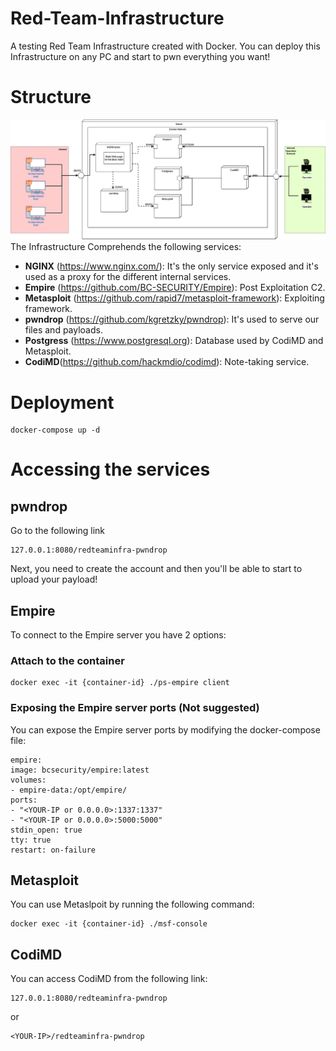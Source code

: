 # Red-Team-Infrastructure
A testing Red Team Infrastructure created with Docker.
You can deploy this Infrastructure on any PC and start to pwn everything you want!

# Structure
![Deployment Diagram](RedTeam_Infra.png)
The Infrastructure Comprehends the following services:
- **NGINX** (https://www.nginx.com/): It's the only service exposed and it's used as a proxy for the different internal services.
- **Empire** (https://github.com/BC-SECURITY/Empire): Post Exploitation C2.
- **Metasploit** (https://github.com/rapid7/metasploit-framework): Exploiting framework.
- **pwndrop** (https://github.com/kgretzky/pwndrop): It's used to serve our files and payloads.
- **Postgress** (https://www.postgresql.org): Database used by CodiMD and Metasploit.
- **CodiMD**(https://github.com/hackmdio/codimd): Note-taking service.

# Deployment
    docker-compose up -d

# Accessing the services

## pwndrop
Go to the following link

    127.0.0.1:8080/redteaminfra-pwndrop

Next, you need to create the account and then you'll be able to start to upload your payload!

## Empire
To connect to the Empire server you have 2 options:
### Attach to the container
    docker exec -it {container-id} ./ps-empire client
### Exposing the Empire server ports (Not suggested)
You can expose the Empire server ports by modifying the docker-compose file:

    empire:
    image: bcsecurity/empire:latest
    volumes:
    - empire-data:/opt/empire/
    ports:
    - "<YOUR-IP or 0.0.0.0>:1337:1337"
    - "<YOUR-IP or 0.0.0.0>:5000:5000"
    stdin_open: true
    tty: true
    restart: on-failure

## Metasploit
You can use Metaslpoit by running the following command:

    docker exec -it {container-id} ./msf-console

## CodiMD
You can access CodiMD from the following link:

    127.0.0.1:8080/redteaminfra-pwndrop
or

    <YOUR-IP>/redteaminfra-pwndrop
